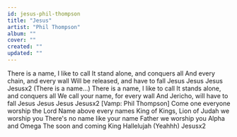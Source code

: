 ```yaml
---
id: jesus-phil-thompson
title: "Jesus"
artist: "Phil Thompson"
album: ""
cover: ""
created: ""
updated: ""
---
```


There is a name, I like to call
It stand alone, and conquers all
And every chain, and every wall
Will be released, and have to fall
Jesus
Jesus
Jesus
Jesusx2
(There is a name...)
There is a name, I like to call
It stands alone, and conquers all
We call your name, for every wall
And Jericho, will have to fall
Jesus
Jesus
Jesus
Jesusx2
[Vamp: Phil Thompson]
Come one everyonе worship the Lord
Name above еvery names
King of Kings, Lion of Judah we worship you
There's no name like your name
Father we worship you
Alpha and Omega
The soon and coming King
Hallelujah (Yeahhh)
Jesusx2